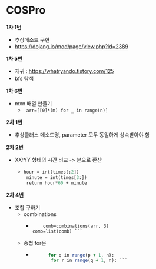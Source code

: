 # COSPro
**1차 1번**
 - 추상메소드 구현
 - https://dojang.io/mod/page/view.php?id=2389

   
**1차 5번**
 - 재귀 :  https://whatryando.tistory.com/125
- bfs 탐색

   
   
**1차 6번**
- mxn 배열 만들기
  - ``` arr=[[0]*(m) for _ in range(n)]```
 
**2차 1번**
- 추상클래스 메소드명, parameter 모두 동일하게 상속받아야 함

**2차 2번**
- XX:YY 형태의 시간 비교 -> 분으로 환산
  - ``` def func_a(times):
 	hour = int(times[:2])
	 minute = int(times[3:])
	 return hour*60 + minute
    ```
**2차 4번**
- 조합 구하기
  - combinations
    - ``` from itertools import combinations
          comb=combinations(arr, 3)
	  comb=list(comb) ```
  - 중첩 for문
 	- ```  for p in range(0, n):
    		for q in range(p + 1, n):
             for r in range(q + 1, n): ```
